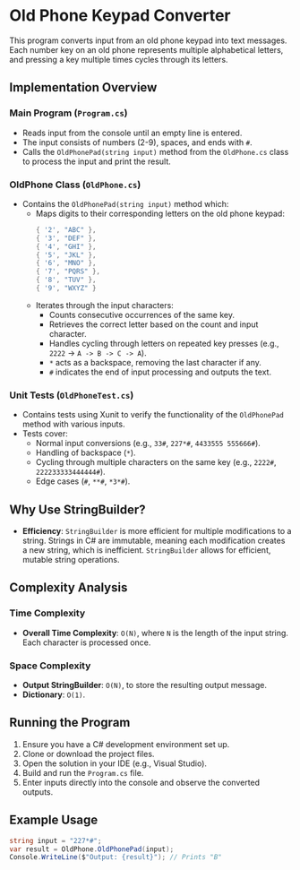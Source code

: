 # Old Phone Keypad Converter

This program converts input from an old phone keypad into text messages. Each number key on an old phone represents multiple alphabetical letters, 
and pressing a key multiple times cycles through its letters.

## Implementation Overview

### Main Program (`Program.cs`)
- Reads input from the console until an empty line is entered.
- The input consists of numbers (2-9), spaces, and ends with `#`.
- Calls the `OldPhonePad(string input)` method from the `OldPhone.cs` class to process the input and print the result.

### OldPhone Class (`OldPhone.cs`)
- Contains the `OldPhonePad(string input)` method which:
  - Maps digits to their corresponding letters on the old phone keypad:
    ```csharp
    { '2', "ABC" },
    { '3', "DEF" },
    { '4', "GHI" },
    { '5', "JKL" },
    { '6', "MNO" },
    { '7', "PQRS" },
    { '8', "TUV" },
    { '9', "WXYZ" }
    ```
  - Iterates through the input characters:
    - Counts consecutive occurrences of the same key.
    - Retrieves the correct letter based on the count and input character.
    - Handles cycling through letters on repeated key presses (e.g., `2222` -> `A -> B -> C -> A`).
    - `*` acts as a backspace, removing the last character if any.
    - `#` indicates the end of input processing and outputs the text.

### Unit Tests (`OldPhoneTest.cs`)
- Contains tests using Xunit to verify the functionality of the `OldPhonePad` method with various inputs.
- Tests cover:
  - Normal input conversions (e.g., `33#`, `227*#`, `4433555 555666#`).
  - Handling of backspace (`*`).
  - Cycling through multiple characters on the same key (e.g., `2222#`, `222233333444444#`).
  - Edge cases (`#`, `**#`, `*3*#`).

## Why Use StringBuilder?
- **Efficiency**: `StringBuilder` is more efficient for multiple modifications to a string. Strings in C# are immutable, meaning each modification creates a new string, which is inefficient. `StringBuilder` allows for efficient, mutable string operations.

## Complexity Analysis

### Time Complexity
- **Overall Time Complexity**: `O(N)`, where `N` is the length of the input string. Each character is processed once.

### Space Complexity
- **Output StringBuilder**: `O(N)`, to store the resulting output message.
- **Dictionary**: `O(1)`.

## Running the Program

1. Ensure you have a C# development environment set up.
2. Clone or download the project files.
3. Open the solution in your IDE (e.g., Visual Studio).
4. Build and run the `Program.cs` file.
5. Enter inputs directly into the console and observe the converted outputs.

## Example Usage
```csharp
string input = "227*#"; 
var result = OldPhone.OldPhonePad(input);
Console.WriteLine($"Output: {result}"); // Prints "B"
```